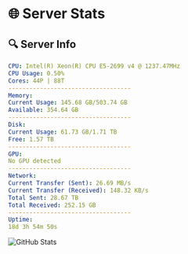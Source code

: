 # 🌐 Server Stats
## 🔍 Server Info
```yaml
CPU: Intel(R) Xeon(R) CPU E5-2699 v4 @ 1237.47MHz
CPU Usage: 0.50%
Cores: 44P | 88T
-----------------------------------
Memory:
Current Usage: 145.68 GB/503.74 GB
Available: 354.64 GB
-----------------------------------
Disk:
Current Usage: 61.73 GB/1.71 TB
Free: 1.57 TB
-----------------------------------
GPU:
No GPU detected
-----------------------------------
Network:
Current Transfer (Sent): 26.69 MB/s
Current Transfer (Received): 148.32 KB/s
Total Sent: 28.67 TB
Total Received: 252.15 GB
-----------------------------------
Uptime:
18d 3h 54m 50s
```
![GitHub Stats](https://img.shields.io/badge/Updated-2025-03-26_01:17:39-blue)